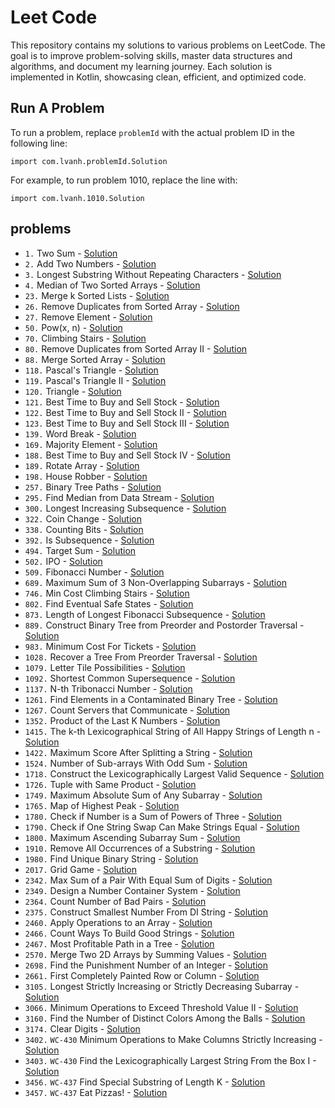 # Leet Code
This repository contains my solutions to various problems on LeetCode. The goal is to improve problem-solving skills, master data structures and algorithms, and document my learning journey. Each solution is implemented in Kotlin, showcasing clean, efficient, and optimized code.
## Run A Problem
To run a problem, replace `problemId` with the actual problem ID in the following line:
```
import com.lvanh.problemId.Solution
```
For example, to run problem 1010, replace the line with:
```
import com.lvanh.1010.Solution
```
## problems
- `1.` Two Sum - [Solution](https://github.com/LVAnh/leet-code/tree/main/src/main/kotlin/p1/Solution.kt)
- `2.` Add Two Numbers - [Solution](https://github.com/LVAnh/leet-code/tree/main/src/main/kotlin/p2/Solution.kt)
- `3.` Longest Substring Without Repeating Characters - [Solution](https://github.com/LVAnh/leet-code/tree/main/src/main/kotlin/p3/Solution.kt)
- `4.` Median of Two Sorted Arrays - [Solution](https://github.com/LVAnh/leet-code/tree/main/src/main/kotlin/p4/Solution.kt)
- `23.` Merge k Sorted Lists - [Solution](https://github.com/LVAnh/leet-code/tree/main/src/main/kotlin/p23/Solution.kt)
- `26.` Remove Duplicates from Sorted Array - [Solution](https://github.com/LVAnh/leet-code/tree/main/src/main/kotlin/p26/Solution.kt)
- `27.` Remove Element - [Solution](https://github.com/LVAnh/leet-code/tree/main/src/main/kotlin/p27/Solution.kt)
- `50.` Pow(x, n) - [Solution](https://github.com/LVAnh/leet-code/tree/main/src/main/kotlin/p50/Solution.kt)
- `70.` Climbing Stairs - [Solution](https://github.com/LVAnh/leet-code/tree/main/src/main/kotlin/p70/Solution.kt)
- `80.` Remove Duplicates from Sorted Array II - [Solution](https://github.com/LVAnh/leet-code/tree/main/src/main/kotlin/p80/Solution.kt)
- `88.` Merge Sorted Array - [Solution](https://github.com/LVAnh/leet-code/tree/main/src/main/kotlin/p88/Solution.kt)
- `118.` Pascal's Triangle - [Solution](https://github.com/LVAnh/leet-code/tree/main/src/main/kotlin/p118/Solution.kt)
- `119.` Pascal's Triangle II - [Solution](https://github.com/LVAnh/leet-code/tree/main/src/main/kotlin/p119/Solution.kt)
- `120.` Triangle - [Solution](https://github.com/LVAnh/leet-code/tree/main/src/main/kotlin/p120/Solution.kt)
- `121.` Best Time to Buy and Sell Stock - [Solution](https://github.com/LVAnh/leet-code/tree/main/src/main/kotlin/p121/Solution.kt)
- `122.` Best Time to Buy and Sell Stock II - [Solution](https://github.com/LVAnh/leet-code/tree/main/src/main/kotlin/p122/Solution.kt)
- `123.` Best Time to Buy and Sell Stock III - [Solution](https://github.com/LVAnh/leet-code/tree/main/src/main/kotlin/p123/Solution.kt)
- `139.` Word Break - [Solution](https://github.com/LVAnh/leet-code/tree/main/src/main/kotlin/p139/Solution.kt)
- `169.` Majority Element - [Solution](https://github.com/LVAnh/leet-code/tree/main/src/main/kotlin/p169/Solution.kt)
- `188.` Best Time to Buy and Sell Stock IV - [Solution](https://github.com/LVAnh/leet-code/tree/main/src/main/kotlin/p188/Solution.kt)
- `189.` Rotate Array - [Solution](https://github.com/LVAnh/leet-code/tree/main/src/main/kotlin/p189/Solution.kt)
- `198.` House Robber - [Solution](https://github.com/LVAnh/leet-code/tree/main/src/main/kotlin/p198/Solution.kt)
- `257.` Binary Tree Paths - [Solution](https://github.com/LVAnh/leet-code/tree/main/src/main/kotlin/p257/Solution.kt)
- `295.` Find Median from Data Stream - [Solution](https://github.com/LVAnh/leet-code/tree/main/src/main/kotlin/p295/Solution.kt)
- `300.` Longest Increasing Subsequence - [Solution](https://github.com/LVAnh/leet-code/tree/main/src/main/kotlin/p300/Solution.kt)
- `322.` Coin Change - [Solution](https://github.com/LVAnh/leet-code/tree/main/src/main/kotlin/p322/Solution.kt)
- `338.` Counting Bits - [Solution](https://github.com/LVAnh/leet-code/tree/main/src/main/kotlin/p338/Solution.kt)
- `392.` Is Subsequence - [Solution](https://github.com/LVAnh/leet-code/tree/main/src/main/kotlin/p392/Solution.kt)
- `494.` Target Sum - [Solution](https://github.com/LVAnh/leet-code/tree/main/src/main/kotlin/p494/Solution.kt)
- `502.` IPO - [Solution](https://github.com/LVAnh/leet-code/tree/main/src/main/kotlin/p502/Solution.kt)
- `509.` Fibonacci Number - [Solution](https://github.com/LVAnh/leet-code/tree/main/src/main/kotlin/p509/Solution.kt)
- `689.` Maximum Sum of 3 Non-Overlapping Subarrays - [Solution](https://github.com/LVAnh/leet-code/tree/main/src/main/kotlin/p689/Solution.kt)
- `746.` Min Cost Climbing Stairs - [Solution](https://github.com/LVAnh/leet-code/tree/main/src/main/kotlin/p746/Solution.kt)
- `802.` Find Eventual Safe States - [Solution](https://github.com/LVAnh/leet-code/tree/main/src/main/kotlin/p802/Solution.kt)
- `873.` Length of Longest Fibonacci Subsequence - [Solution](https://github.com/LVAnh/leet-code/tree/main/src/main/kotlin/p873/Solution.kt)
- `889.` Construct Binary Tree from Preorder and Postorder Traversal - [Solution](https://github.com/LVAnh/leet-code/tree/main/src/main/kotlin/p889/Solution.kt)
- `983.` Minimum Cost For Tickets - [Solution](https://github.com/LVAnh/leet-code/tree/main/src/main/kotlin/p983/Solution.kt)
- `1028.` Recover a Tree From Preorder Traversal - [Solution](https://github.com/LVAnh/leet-code/tree/main/src/main/kotlin/p1028/Solution.kt)
- `1079.` Letter Tile Possibilities - [Solution](https://github.com/LVAnh/leet-code/tree/main/src/main/kotlin/p1079/Solution.kt)
- `1092.` Shortest Common Supersequence - [Solution](https://github.com/LVAnh/leet-code/tree/main/src/main/kotlin/p1092/Solution.kt)
- `1137.` N-th Tribonacci Number - [Solution](https://github.com/LVAnh/leet-code/tree/main/src/main/kotlin/p1137/Solution.kt)
- `1261.` Find Elements in a Contaminated Binary Tree - [Solution](https://github.com/LVAnh/leet-code/tree/main/src/main/kotlin/p1261/Solution.kt)
- `1267.` Count Servers that Communicate - [Solution](https://github.com/LVAnh/leet-code/tree/main/src/main/kotlin/p1267/Solution.kt)
- `1352.` Product of the Last K Numbers - [Solution](https://github.com/LVAnh/leet-code/tree/main/src/main/kotlin/p1352/Solution.kt)
- `1415.` The k-th Lexicographical String of All Happy Strings of Length n - [Solution](https://github.com/LVAnh/leet-code/tree/main/src/main/kotlin/p1415/Solution.kt)
- `1422.` Maximum Score After Splitting a String - [Solution](https://github.com/LVAnh/leet-code/tree/main/src/main/kotlin/p1422/Solution.kt)
- `1524.` Number of Sub-arrays With Odd Sum - [Solution](https://github.com/LVAnh/leet-code/tree/main/src/main/kotlin/p1524/Solution.kt)
- `1718.` Construct the Lexicographically Largest Valid Sequence - [Solution](https://github.com/LVAnh/leet-code/tree/main/src/main/kotlin/p1718/Solution.kt)
- `1726.` Tuple with Same Product - [Solution](https://github.com/LVAnh/leet-code/tree/main/src/main/kotlin/p1726/Solution.kt)
- `1749.` Maximum Absolute Sum of Any Subarray - [Solution](https://github.com/LVAnh/leet-code/tree/main/src/main/kotlin/p1749/Solution.kt)
- `1765.` Map of Highest Peak - [Solution](https://github.com/LVAnh/leet-code/tree/main/src/main/kotlin/p1765/Solution.kt)
- `1780.` Check if Number is a Sum of Powers of Three - [Solution](https://github.com/LVAnh/leet-code/tree/main/src/main/kotlin/p1780/Solution.kt)
- `1790.` Check if One String Swap Can Make Strings Equal - [Solution](https://github.com/LVAnh/leet-code/tree/main/src/main/kotlin/p1790/Solution.kt)
- `1800.` Maximum Ascending Subarray Sum - [Solution](https://github.com/LVAnh/leet-code/tree/main/src/main/kotlin/p1800/Solution.kt)
- `1910.` Remove All Occurrences of a Substring - [Solution](https://github.com/LVAnh/leet-code/tree/main/src/main/kotlin/p1910/Solution.kt)
- `1980.` Find Unique Binary String - [Solution](https://github.com/LVAnh/leet-code/tree/main/src/main/kotlin/p1980/Solution.kt)
- `2017.` Grid Game - [Solution](https://github.com/LVAnh/leet-code/tree/main/src/main/kotlin/p2017/Solution.kt)
- `2342.` Max Sum of a Pair With Equal Sum of Digits - [Solution](https://github.com/LVAnh/leet-code/tree/main/src/main/kotlin/p2342/Solution.kt)
- `2349.` Design a Number Container System - [Solution](https://github.com/LVAnh/leet-code/tree/main/src/main/kotlin/p2349/Solution.kt)
- `2364.` Count Number of Bad Pairs - [Solution](https://github.com/LVAnh/leet-code/tree/main/src/main/kotlin/p2364/Solution.kt)
- `2375.` Construct Smallest Number From DI String - [Solution](https://github.com/LVAnh/leet-code/tree/main/src/main/kotlin/p2375/Solution.kt)
- `2460.` Apply Operations to an Array - [Solution](https://github.com/LVAnh/leet-code/tree/main/src/main/kotlin/p2460/Solution.kt)
- `2466.` Count Ways To Build Good Strings - [Solution](https://github.com/LVAnh/leet-code/tree/main/src/main/kotlin/p2466/Solution.kt)
- `2467.` Most Profitable Path in a Tree - [Solution](https://github.com/LVAnh/leet-code/tree/main/src/main/kotlin/p2467/Solution.kt)
- `2570.` Merge Two 2D Arrays by Summing Values - [Solution](https://github.com/LVAnh/leet-code/tree/main/src/main/kotlin/p2570/Solution.kt)
- `2698.` Find the Punishment Number of an Integer - [Solution](https://github.com/LVAnh/leet-code/tree/main/src/main/kotlin/p2698/Solution.kt)
- `2661.` First Completely Painted Row or Column - [Solution](https://github.com/LVAnh/leet-code/tree/main/src/main/kotlin/p2661/Solution.kt)
- `3105.` Longest Strictly Increasing or Strictly Decreasing Subarray - [Solution](https://github.com/LVAnh/leet-code/tree/main/src/main/kotlin/p3105/Solution.kt)
- `3066.` Minimum Operations to Exceed Threshold Value II - [Solution](https://github.com/LVAnh/leet-code/tree/main/src/main/kotlin/p3066/Solution.kt)
- `3160.` Find the Number of Distinct Colors Among the Balls - [Solution](https://github.com/LVAnh/leet-code/tree/main/src/main/kotlin/p3160/Solution.kt)
- `3174.` Clear Digits - [Solution](https://github.com/LVAnh/leet-code/tree/main/src/main/kotlin/p3174/Solution.kt)
- `3402.` `WC-430` Minimum Operations to Make Columns Strictly Increasing - [Solution](https://github.com/LVAnh/leet-code/tree/main/src/main/kotlin/p3402/Solution.kt)
- `3403.` `WC-430` Find the Lexicographically Largest String From the Box I - [Solution](https://github.com/LVAnh/leet-code/tree/main/src/main/kotlin/p3403/Solution.kt)
- `3456.` `WC-437` Find Special Substring of Length K - [Solution](https://github.com/LVAnh/leet-code/tree/main/src/main/kotlin/p3456/Solution.kt)
- `3457.` `WC-437` Eat Pizzas! - [Solution](https://github.com/LVAnh/leet-code/tree/main/src/main/kotlin/p3457/Solution.kt)